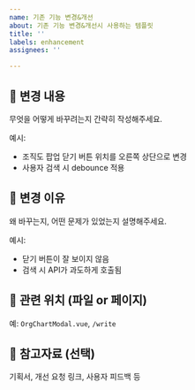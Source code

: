 ```yaml
---
name: 기존 기능 변경&개선
about: 기존 기능 변경&개선시 사용하는 템플릿
title: ''
labels: enhancement
assignees: ''

---
```


## 📝 변경 내용
무엇을 어떻게 바꾸려는지 간략히 작성해주세요.

예시:  
- 조직도 팝업 닫기 버튼 위치를 오른쪽 상단으로 변경  
- 사용자 검색 시 debounce 적용

## 🤔 변경 이유
왜 바꾸는지, 어떤 문제가 있었는지 설명해주세요.

예시:  
- 닫기 버튼이 잘 보이지 않음  
- 검색 시 API가 과도하게 호출됨

## 📁 관련 위치 (파일 or 페이지)
예: `OrgChartModal.vue`, `/write`

## 📎 참고자료 (선택)
기획서, 개선 요청 링크, 사용자 피드백 등
